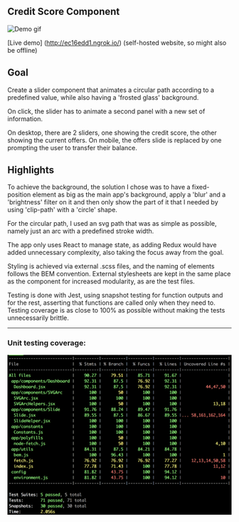 ## Credit Score Component
![Demo gif](demo.gif)

[Live demo] (http://ec16edd1.ngrok.io/) (self-hosted website, so might also be offline)

## Goal
Create a slider component that animates a circular path according to a predefined value, while also having a 'frosted glass' background.

On click, the slider has to animate a second panel with a new set of information.

On desktop, there are 2 sliders, one showing the credit score, the other showing the current offers.
On mobile, the offers slide is replaced by one prompting the user to transfer their balance.


## Highlights
To achieve the background, the solution I chose was to have a fixed-position element as big as the main app's background, apply a 'blur' and a 'brightness' filter on it and then only show the part of it that I needed by using 'clip-path' with a 'circle' shape.

For the circular path, I used an svg path that was as simple as possible, namely just an arc with a predefined stroke width.

The app only uses React to manage state, as adding Redux would have added unnecessary complexity, also taking the focus away from the goal.

Styling is achieved via external .scss files, and the naming of elements follows the BEM convention. External stylesheets are kept in the same place as the component for increased modularity, as are the test files.

Testing is done with Jest, using snapshot testing for function outputs and for the rest, asserting that functions are called only when they need to. Testing coverage is as close to 100% as possible without making the tests unnecessarily brittle.

--------------------------
### Unit testing coverage:

![Test coverage screenshot](test-coverage.jpg)



